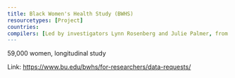 ```yaml
---
title: Black Women's Health Study (BWHS)
resourcetypes: [Project]
countries: 
compilers: [Led by investigators Lynn Rosenberg and Julie Palmer, from Boston University, and Lucile Adams-Campbell, from Georgetown University's Lombardi Comprehensive Cancer Center]
---
```

59,000 women, longitudinal study

Link: https://www.bu.edu/bwhs/for-researchers/data-requests/